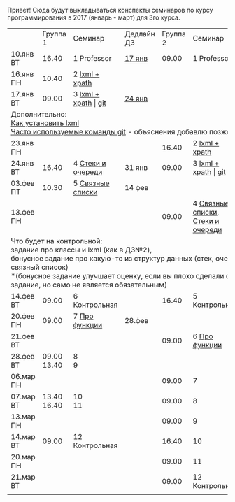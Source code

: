 Привет! Сюда будут выкладываться конспекты семинаров по курсу программирования в 2017 (январь - март) для 3го курса. 

<table>
  <tr>
    <td></td>
    <td>Группа 1</td>
    <td>Семинар</td>
    <td>Дедлайн ДЗ</td>
    <td>Группа 2</td>
    <td>Семинар</td>
    <td>Дедлайн ДЗ
</td>
  </tr>
  <tr>
    <td>10.янв ВТ</td>
    <td>16.40</td>
    <td>1 Professor</td>
    <td><a href="https://github.com/elmiram/2016learnpython/blob/master/3year/1%20%D0%94%D0%97.md">17 янв</a></td>
    <td>09.00</td>
    <td>1 Professor</td>
    <td><a href="https://github.com/elmiram/2016learnpython/blob/master/3year/1%20%D0%94%D0%97.md">17 янв</a></td>
  </tr>
  <tr>
    <td>16.янв ПН</td>
    <td>10.40</td>
    <td>2 <a href="https://github.com/elmiram/2016learnpython/blob/master/3year/2%20%D0%A1%D0%B5%D0%BC%D0%B8%D0%BD%D0%B0%D1%80%20-%20lxml.ipynb">lxml + xpath</a></td>
    <td></td>
    <td></td>
    <td></td>
    <td>
</td>
  </tr>
  <tr>
    <td>17.янв ВТ</td>
    <td>09.00</td>
    <td>3 <a href="https://github.com/elmiram/2016learnpython/blob/master/3year/2%20%D0%A1%D0%B5%D0%BC%D0%B8%D0%BD%D0%B0%D1%80%20-%20lxml.ipynb">lxml + xpath</a> | <a href="https://github.com/elmiram/2016learnpython/blob/master/3year/3%20%D0%A1%D0%B5%D0%BC%D0%B8%D0%BD%D0%B0%D1%80%20GIT.md">git</a></td>
    <td><a href="https://github.com/elmiram/2016learnpython/blob/master/3year/2%20%D0%94%D0%97.md">24 янв</a></td>
    <td></td>
    <td></td>
    <td>
</td>
  </tr>
  <tr><td colspan="7">Дополнительно:<br>  <a href="https://github.com/elmiram/2016learnpython/blob/master/3year/HOW%20TO%20install%20lxml.md">Как установить lxml</a><br>
  <a href="https://github.com/elmiram/2016learnpython/blob/master/3year/Git%20most%20used%20commands.md">Часто используемые команды git</a> - объяснения добавлю позже</td></tr>
  <tr>
    <td>23.янв ПН</td>
    <td></td>
    <td></td>
    <td></td>
    <td>16.40</td>
    <td>2 <a href="https://github.com/elmiram/2016learnpython/blob/master/3year/2%20%D0%A1%D0%B5%D0%BC%D0%B8%D0%BD%D0%B0%D1%80%20-%20lxml.ipynb">lxml + xpath</a></td>
    <td>
</td>
  </tr>
  <tr>
    <td>24.янв ВТ</td>
    <td>16.40</td>
    <td>4 <a href="https://github.com/elmiram/2016learnpython/blob/master/3year/4%20Stacks%26Queues.md">Стеки и очереди</a></td>
    <td>31 янв </td>
    <td>09.00</td>
    <td>3 <a href="https://github.com/elmiram/2016learnpython/blob/master/3year/2%20%D0%A1%D0%B5%D0%BC%D0%B8%D0%BD%D0%B0%D1%80%20-%20lxml.ipynb">lxml + xpath</a> | <a href="https://github.com/elmiram/2016learnpython/blob/master/3year/3%20%D0%A1%D0%B5%D0%BC%D0%B8%D0%BD%D0%B0%D1%80%20GIT.md">git</a></td>
    <td><a href="https://github.com/elmiram/2016learnpython/blob/master/3year/2%20%D0%94%D0%97.md">31 янв</a>
</td>
  </tr>
    <tr>
    <td>03.фев ПТ</td>
    <td>10.30</td>
    <td>5 <a href="https://github.com/elmiram/2016learnpython/blob/master/3year/5.Linked%20list.md">Связные списки</a></td>
    <td> 14 фев</td>
    <td></td>
    <td></td>
    <td></td>
  </tr>
  <tr>
    <td>13.фев ПН</td>
    <td></td>
    <td></td>
    <td></td>
    <td>09.00</td>
    <td>4 <a href="https://github.com/elmiram/2016learnpython/blob/master/3year/5.Linked%20list.md">Связные списки</a>,  <a href="https://github.com/elmiram/2016learnpython/blob/master/3year/4%20Stacks%26Queues.md">Стеки и очереди</a></td>
    <td> оба дз на 21 фев
</td>
  </tr>
  <tr><td colspan="7">Что будет на контрольной:<br> 
  задание про классы и lxml (как в ДЗ№2), <br> бонусное задание про какую-то из структур данных (стек, очередь, связный список)<br> 
  *(бонусное задание улучшает оценку, если вы плохо сделали обязательное задание, но само не является обязательным)
  </tr>
  <tr>
    <td>14.фев ВТ</td>
    <td>09.00</td>
    <td>6 Контрольная</td>
    <td></td>
    <td>16.40</td>
    <td>5 Контрольная</td>
    <td>
</td>
  </tr>
  <tr>
    <td>20.фев ПН</td>
    <td>09.00</td>
    <td>7 <a href="https://github.com/elmiram/2016learnpython/blob/master/3year/7%20%D0%A4%D1%83%D0%BD%D0%BA%D1%86%D0%B8%D0%B8.ipynb">Про функции</a></td>
    <td>28.фев</td>
    <td></td>
    <td></td>
    <td>
</td>
  </tr>
  <tr>
    <td>21.фев ВТ</td>
    <td></td>
    <td></td>
    <td></td>
    <td>09.00</td>
    <td>6 <a href="https://github.com/elmiram/2016learnpython/blob/master/3year/7%20%D0%A4%D1%83%D0%BD%D0%BA%D1%86%D0%B8%D0%B8.ipynb">Про функции</a></td>
    <td>
</td>
  </tr>
  <tr>
    <td>28.фев ВТ</td>
    <td>09.00<br>13.40</td>
    <td>8<br>9 </td>
    <td></td>
    <td></td>
    <td></td>
    <td>
</td>
  </tr>
  <tr>
    <td>06.мар ПН</td>
    <td></td>
    <td></td>
    <td></td>
    <td>09.00</td>
    <td>7</td>
    <td>
</td>
  </tr>
  <tr>
    <td>07.мар ВТ</td>
    <td>13.40<br>16.40</td>
    <td>10<br>11</td>
    <td></td>
    <td>09.00</td>
    <td>8</td>
    <td>
</td>
  </tr>
  <tr>
    <td>13.мар ПН</td>
    <td></td>
    <td></td>
    <td></td>
    <td>09.00</td>
    <td>9</td>
    <td>
</td>
  </tr>
  <tr>
    <td>14.мар ВТ</td>
    <td>09.00</td>
    <td>12 Контрольная</td>
    <td></td>
    <td>16.40</td>
    <td>10</td>
    <td>
</td>
  </tr>
  <tr>
    <td>20.мар ПН</td>
    <td></td>
    <td></td>
    <td></td>
    <td>09.00</td>
    <td>11</td>
    <td>
</td>
  </tr>
  <tr>
    <td>21.мар ВТ</td>
    <td></td>
    <td></td>
    <td></td>
    <td>09.00</td>
    <td>12 Контрольная</td>
    <td>
</td>
  </tr>
  <tr>
    <td></td>
    <td></td>
    <td></td>
    <td></td>
    <td></td>
    <td></td>
    <td>
</td>
  </tr>
</table>
